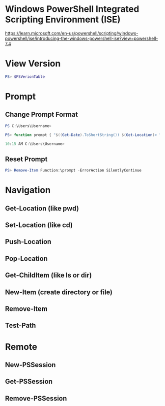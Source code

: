 # Windows PowerShell Integrated Scripting Environment (ISE)
https://learn.microsoft.com/en-us/powershell/scripting/windows-powershell/ise/introducing-the-windows-powershell-ise?view=powershell-7.4

# View Version
```powershell
PS> $PSVerionTable
```
# Prompt
## Change Prompt Format
```powershell
PS C:\Users\Username>

PS> function prompt { "$((Get-Date).ToShortString()) $(Get-Location)> " }

10:15 AM C:\Users\Username>
```
## Reset Prompt
```powershell
PS> Remove-Item Function:\prompt -ErrorAction SilentlyContinue
```
# Navigation
## Get-Location (like pwd)
## Set-Location (like cd)
## Push-Location
## Pop-Location
## Get-ChildItem (like ls or dir)
## New-Item (create directory or file)
## Remove-Item
## Test-Path

# Remote
## New-PSSession
## Get-PSSession
## Remove-PSSession
